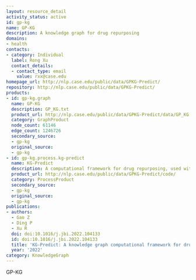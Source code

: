 ```yaml
---
layout: resource_detail
activity_status: active
id: gp-kg
name: GP-KG
description: A knowledge graph for drug repurposing
domains:
- health
contacts:
- category: Individual
  label: Rong Xu
  contact_details:
  - contact_type: email
    value: rxx@case.edu
homepage_url: http://nlp.case.edu/public/data/GPKG-Predict/
repository: http://nlp.case.edu/public/data/GPKG-Predict/
products:
- id: gp-kg.graph
  name: GP-KG
  description: GP_KG.txt
  product_url: http://nlp.case.edu/public/data/GPKG-Predict/data/GP_KG.txt
  category: GraphProduct
  node_count: 61146
  edge_count: 1246726
  secondary_source:
  - gp-kg
  original_source:
  - gp-kg
- id: gp-kg.process.kg-predict
  name: KG-Predict
  description: A computational framework for drug repurposing, used with GP-KG
  product_url: http://nlp.case.edu/public/data/GPKG-Predict/code/
  category: ProcessProduct
  secondary_source:
  - gp-kg
  original_source:
  - gp-kg
publications:
- authors:
  - Gao Z
  - Ding P
  - Xu R
  doi: doi:10.1016/j.jbi.2022.104133
  id: doi:10.1016/j.jbi.2022.104133
  title: 'KG-Predict: A knowledge graph computational framework for drug repurposing'
  year: '2022'
category: KnowledgeGraph
---
```


GP-KG
